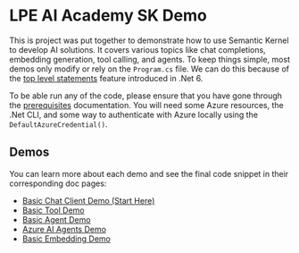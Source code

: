 # LPE AI Academy SK Demo

This is project was put together to demonstrate how to use Semantic Kernel to develop AI solutions. It covers various topics like chat completions, embedding generation, tool calling, and agents. To keep things simple, most demos only modify or rely on the `Program.cs` file. We can do this because of the [top level statements](https://learn.microsoft.com/en-us/dotnet/csharp/tutorials/top-level-statements) feature introduced in .Net 6.

To be able run any of the code, please ensure that you have gone through the [prerequisites](Docs/Prerequisites.md) documentation. You will need some Azure resources, the .Net CLI, and some way to authenticate with Azure locally using the `DefaultAzureCredential()`.

## Demos

You can learn more about each demo and see the final code snippet in their corresponding doc pages:

- [Basic Chat Client Demo (Start Here)](Docs/BasicChatClientDemo.md)
- [Basic Tool Demo](Docs/BasicToolDemo.md)
- [Basic Agent Demo](Docs/BasicAgentDemo.md)
- [Azure AI Agents Demo](Docs/AzureAIAgentsDemo.md)
- [Basic Embedding Demo](Docs/BasicEmbeddingDemo.md)